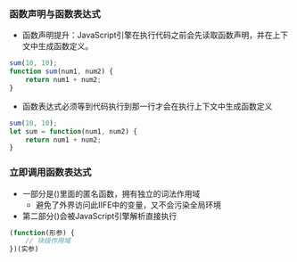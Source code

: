 ### 函数声明与函数表达式
- 函数声明提升：JavaScript引擎在执行代码之前会先读取函数声明，并在上下文中生成函数定义。
```javascript
sum(10, 10);
function sum(num1, num2) {
    return num1 + num2;
}
```
- 函数表达式必须等到代码执行到那一行才会在执行上下文中生成函数定义
```javascript
sum(10, 10);
let sum = function(num1, num2) {
    return num1 + num2;
}
```
### 立即调用函数表达式
- 一部分是()里面的匿名函数，拥有独立的词法作用域
  - 避免了外界访问此IIFE中的变量，又不会污染全局环境
- 第二部分()会被JavaScript引擎解析直接执行
```javascript
(function(形参) {
    // 块级作用域
})(实参)
```